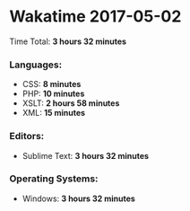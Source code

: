 # Wakatime 2017-05-02

Time Total: **3 hours 32 minutes**

### Languages:
- CSS: **8 minutes** 
- PHP: **10 minutes** 
- XSLT: **2 hours 58 minutes** 
- XML: **15 minutes** 

### Editors:
- Sublime Text: **3 hours 32 minutes** 

### Operating Systems:
- Windows: **3 hours 32 minutes** 


